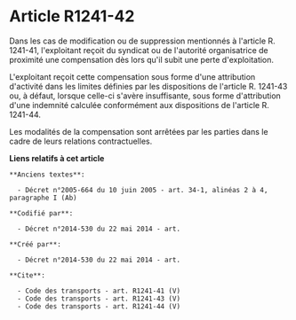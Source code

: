 # Article R1241-42

Dans les cas de modification ou de suppression mentionnés à l'article R. 1241-41, l'exploitant reçoit du syndicat ou de
l'autorité organisatrice de proximité une compensation dès lors qu'il subit une perte d'exploitation. 

L'exploitant reçoit cette compensation sous forme d'une attribution d'activité dans les limites définies par les dispositions
de l'article R. 1241-43 ou, à défaut, lorsque celle-ci s'avère insuffisante, sous forme d'attribution d'une indemnité
calculée conformément aux dispositions de l'article R. 1241-44.

Les modalités de la compensation sont arrêtées par les parties dans le cadre de leurs relations contractuelles.

**Liens relatifs à cet article**

	**Anciens textes**:

	  - Décret n°2005-664 du 10 juin 2005 - art. 34-1, alinéas 2 à 4, paragraphe I (Ab)

	**Codifié par**:

	  - Décret n°2014-530 du 22 mai 2014 - art.

	**Créé par**:

	  - Décret n°2014-530 du 22 mai 2014 - art.

	**Cite**:

	  - Code des transports - art. R1241-41 (V)
	  - Code des transports - art. R1241-43 (V)
	  - Code des transports - art. R1241-44 (V)
